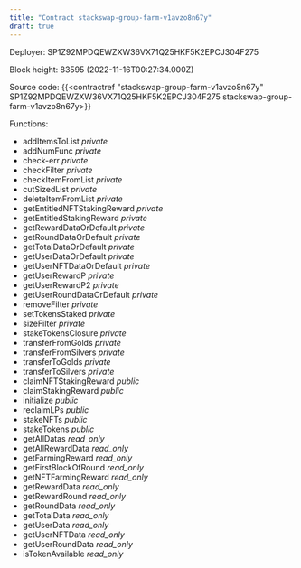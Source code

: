 ```yaml
---
title: "Contract stackswap-group-farm-v1avzo8n67y"
draft: true
---
```

Deployer: SP1Z92MPDQEWZXW36VX71Q25HKF5K2EPCJ304F275


 



Block height: 83595 (2022-11-16T00:27:34.000Z)

Source code: {{<contractref "stackswap-group-farm-v1avzo8n67y" SP1Z92MPDQEWZXW36VX71Q25HKF5K2EPCJ304F275 stackswap-group-farm-v1avzo8n67y>}}

Functions:

* addItemsToList _private_
* addNumFunc _private_
* check-err _private_
* checkFilter _private_
* checkItemFromList _private_
* cutSizedList _private_
* deleteItemFromList _private_
* getEntitledNFTStakingReward _private_
* getEntitledStakingReward _private_
* getRewardDataOrDefault _private_
* getRoundDataOrDefault _private_
* getTotalDataOrDefault _private_
* getUserDataOrDefault _private_
* getUserNFTDataOrDefault _private_
* getUserRewardP _private_
* getUserRewardP2 _private_
* getUserRoundDataOrDefault _private_
* removeFilter _private_
* setTokensStaked _private_
* sizeFilter _private_
* stakeTokensClosure _private_
* transferFromGolds _private_
* transferFromSilvers _private_
* transferToGolds _private_
* transferToSilvers _private_
* claimNFTStakingReward _public_
* claimStakingReward _public_
* initialize _public_
* reclaimLPs _public_
* stakeNFTs _public_
* stakeTokens _public_
* getAllDatas _read_only_
* getAllRewardData _read_only_
* getFarmingReward _read_only_
* getFirstBlockOfRound _read_only_
* getNFTFarmingReward _read_only_
* getRewardData _read_only_
* getRewardRound _read_only_
* getRoundData _read_only_
* getTotalData _read_only_
* getUserData _read_only_
* getUserNFTData _read_only_
* getUserRoundData _read_only_
* isTokenAvailable _read_only_
